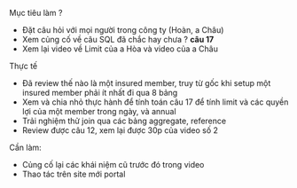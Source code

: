 

Mục tiêu làm ?

+ Đặt câu hỏi với mọi người trong công ty (Hoàn, a Châu)
+ Xem củng cố về câu SQL đã chắc hay chưa ? **câu 17**
+ Xem lại video về Limit của a Hòa và video của a Châu

Thực tế
+ Đã review thế nào là một insured member, truy từ gốc khi setup một insured member phải ít nhất đi qua 8 bảng
+ Xem và chia nhỏ thực hành để tính toán câu 17 để tính limit và các quyền lợi của một member trong ngày, và annual
+ Trải nghiệm thử join qua các bảng aggregate, reference
+ Review được câu 12, xem lại được 30p của video số 2

Cần làm:
+ Củng cố lại các khái niệm cũ trước đó trong video
+ Thao tác trên site mới portal